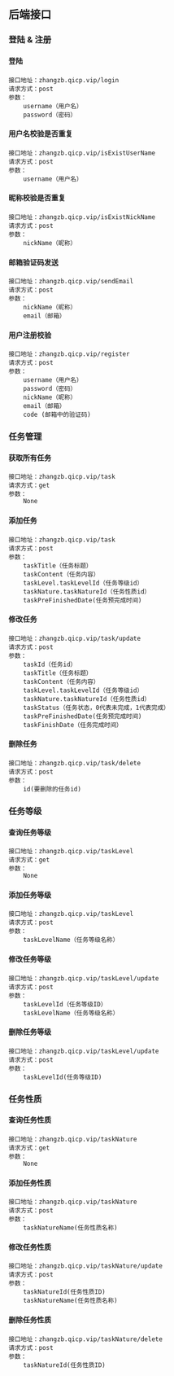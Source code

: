 ## 后端接口

### 登陆 & 注册

#### 登陆

```
接口地址：zhangzb.qicp.vip/login
请求方式：post
参数：
    username（用户名）
    password（密码）
```

#### 用户名校验是否重复

```
接口地址：zhangzb.qicp.vip/isExistUserName
请求方式：post
参数：
	username（用户名）
```

#### 昵称校验是否重复

```
接口地址：zhangzb.qicp.vip/isExistNickName
请求方式：post
参数：
    nickName（昵称）
```

#### 邮箱验证码发送

```
接口地址：zhangzb.qicp.vip/sendEmail
请求方式：post
参数：
    nickName（昵称）
    email（邮箱）
```

#### 用户注册校验

```
接口地址：zhangzb.qicp.vip/register
请求方式：post
参数：
    username（用户名）
    password（密码）
    nickName（昵称）
    email（邮箱）
    code (邮箱中的验证码)
```

### 任务管理

#### 获取所有任务

```
接口地址：zhangzb.qicp.vip/task
请求方式：get
参数：
	None
```

#### 添加任务

```
接口地址：zhangzb.qicp.vip/task
请求方式：post
参数：
    taskTitle（任务标题）
    taskContent（任务内容）
    taskLevel.taskLevelId（任务等级id）
    taskNature.taskNatureId（任务性质id）
    taskPreFinishedDate(任务预完成时间)
```

#### 修改任务

```
接口地址：zhangzb.qicp.vip/task/update
请求方式：post
参数：
	taskId（任务id）
	taskTitle（任务标题）
    taskContent（任务内容）
    taskLevel.taskLevelId（任务等级id）
    taskNature.taskNatureId（任务性质id）
    taskStatus（任务状态，0代表未完成，1代表完成）
    taskPreFinishedDate(任务预完成时间)
    taskFinishDate（任务完成时间）
```

#### 删除任务

```
接口地址：zhangzb.qicp.vip/task/delete
请求方式：post
参数：
	id(要删除的任务id)
```

### 任务等级

#### 查询任务等级

```
接口地址：zhangzb.qicp.vip/taskLevel
请求方式：get
参数：
	None
```

#### 添加任务等级

```
接口地址：zhangzb.qicp.vip/taskLevel
请求方式：post
参数：
	taskLevelName（任务等级名称）
```

#### 修改任务等级

```
接口地址：zhangzb.qicp.vip/taskLevel/update
请求方式：post
参数：
	taskLevelId（任务等级ID）
	taskLevelName（任务等级名称）
```

#### 删除任务等级

```
接口地址：zhangzb.qicp.vip/taskLevel/update
请求方式：post
参数：
	taskLevelId(任务等级ID)
```

### 任务性质

#### 查询任务性质

```
接口地址：zhangzb.qicp.vip/taskNature
请求方式：get
参数：
	None
```

#### 添加任务性质

```
接口地址：zhangzb.qicp.vip/taskNature
请求方式：post
参数：
	taskNatureName(任务性质名称)
```

#### 修改任务性质

```
接口地址：zhangzb.qicp.vip/taskNature/update
请求方式：post
参数：
	taskNatureId(任务性质ID)
	taskNatureName(任务性质名称)
```

#### 删除任务性质

```
接口地址：zhangzb.qicp.vip/taskNature/delete
请求方式：post
参数：
	taskNatureId(任务性质ID)
```

